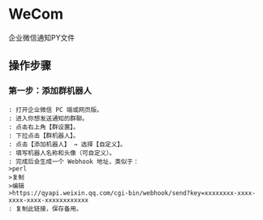 # WeCom
企业微信通知PY文件

## 操作步骤
### 第一步：添加群机器人
```
: 打开企业微信 PC 端或网页版。
: 进入你想发送通知的群聊。
: 点击右上角【群设置】。
: 下拉点击【群机器人】。
: 点击【添加机器人】 → 选择【自定义】。
: 填写机器人名称和头像（可自定义）。
: 完成后会生成一个 Webhook 地址，类似于：
>perl
>复制
>编辑
>https://qyapi.weixin.qq.com/cgi-bin/webhook/send?key=xxxxxxxx-xxxx-xxxx-xxxx-xxxxxxxxxxxx
: 复制此链接，保存备用。
```
